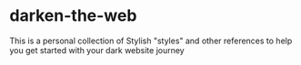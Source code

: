 # darken-the-web
This is a personal collection of Stylish "styles" and other references to help you get started with your dark website journey
